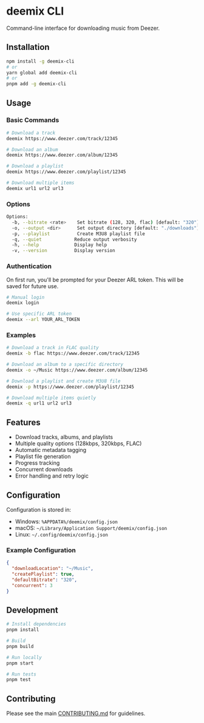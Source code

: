 # deemix CLI

Command-line interface for downloading music from Deezer.

## Installation

```bash
npm install -g deemix-cli
# or
yarn global add deemix-cli
# or
pnpm add -g deemix-cli
```

## Usage

### Basic Commands

```bash
# Download a track
deemix https://www.deezer.com/track/12345

# Download an album
deemix https://www.deezer.com/album/12345

# Download a playlist
deemix https://www.deezer.com/playlist/12345

# Download multiple items
deemix url1 url2 url3
```

### Options

```bash
Options:
  -b, --bitrate <rate>    Set bitrate (128, 320, flac) [default: "320"]
  -o, --output <dir>      Set output directory [default: "./downloads"]
  -p, --playlist          Create M3U8 playlist file
  -q, --quiet            Reduce output verbosity
  -h, --help             Display help
  -v, --version          Display version
```

### Authentication

On first run, you'll be prompted for your Deezer ARL token. This will be saved for future use.

```bash
# Manual login
deemix login

# Use specific ARL token
deemix --arl YOUR_ARL_TOKEN
```

### Examples

```bash
# Download a track in FLAC quality
deemix -b flac https://www.deezer.com/track/12345

# Download an album to a specific directory
deemix -o ~/Music https://www.deezer.com/album/12345

# Download a playlist and create M3U8 file
deemix -p https://www.deezer.com/playlist/12345

# Download multiple items quietly
deemix -q url1 url2 url3
```

## Features

- Download tracks, albums, and playlists
- Multiple quality options (128kbps, 320kbps, FLAC)
- Automatic metadata tagging
- Playlist file generation
- Progress tracking
- Concurrent downloads
- Error handling and retry logic

## Configuration

Configuration is stored in:

- Windows: `%APPDATA%/deemix/config.json`
- macOS: `~/Library/Application Support/deemix/config.json`
- Linux: `~/.config/deemix/config.json`

### Example Configuration

```json
{
  "downloadLocation": "~/Music",
  "createPlaylist": true,
  "defaultBitrate": "320",
  "concurrent": 3
}
```

## Development

```bash
# Install dependencies
pnpm install

# Build
pnpm build

# Run locally
pnpm start

# Run tests
pnpm test
```

## Contributing

Please see the main [CONTRIBUTING.md](../CONTRIBUTING.md) for guidelines.
